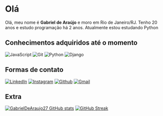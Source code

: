 ﻿# Olá

Olá, meu nome é **Gabriel de Araújo** e moro em Rio de Janeiro/RJ. Tenho 20 anos e estudo programação há 2 anos. Atualmente estou estudando Python

## Conhecimentos adquiridos até o momento
![JavaScript](https://img.shields.io/badge/JavaScript-000?style=for-the-badge&logo=javascript)
![Git](https://img.shields.io/badge/Git-000?style=for-the-badge&logo=git)
![Python](https://img.shields.io/badge/Python-000?style=for-the-badge&logo=python)
![Django](https://img.shields.io/badge/Django-000?style=for-the-badge&logo=django)


## Formas de contato
[![LinkedIn](https://img.shields.io/badge/LinkedIn-000?style=for-the-badge&logo=linkedin&logoColor=0E76A8)](https://www.linkedin.com/in/gabriel-de-araújo-142302280/)
[![Instagram](https://img.shields.io/badge/Instagram-000?style=for-the-badge&logo=instagram)](https://www.instagram.com/nikt.27/)
[![Github](https://img.shields.io/badge/Github-000?style=for-the-badge&logo=github)](https://github.com/GabrielDeAraujo27)
[![Gmail](https://img.shields.io/badge/Gmail-000?style=for-the-badge&logo=gmail&logoColor=red)](mailto:gabrieldearaujo321@gmail.com)

## Extra

[![GabrielDeAraujo27 GitHub stats](https://github-readme-stats.vercel.app/api?username=GabrielDeAraujo27)](https://github.com/GabrielDeAraujo27/github-readme-stats)
[![GitHub Streak](https://streak-stats.demolab.com?user=GabrielDeAraujo27&theme=gotham&hide_border=true&locale=pt_BR&date_format=j%2Fn%5B%2FY%5D&exclude_days=Sun)](https://git.io/streak-stats)
